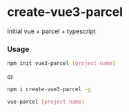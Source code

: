 # create-vue3-parcel
Initial vue + parcel + typescript

### Usage

   ```sh
   npm init vue3-parcel [project-name]
   ```

   or

   ```sh
   npm i create-vue3-parcel -g
   ```

   ```sh
   vue-parcel [project-name]
   ```
